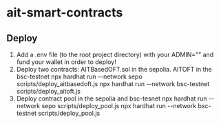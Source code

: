 # ait-smart-contracts

## Deploy
1. Add a .env file (to the root project directory) with your ADMIN="" and fund your wallet in order to deploy!
2. Deploy two contracts: AITBasedOFT.sol in the sepolia. AITOFT in the bsc-testnet
npx hardhat run --network sepo scripts/deploy_aitbasedoft.js
npx hardhat run --network bsc-testnet scripts/deploy_aitoft.js
3. Deploy contract pool in the sepolia and bsc-tesnet
npx hardhat run --network sepo scripts/deploy_pool.js
npx hardhat run --network bsc-testnet scripts/deploy_pool.js

